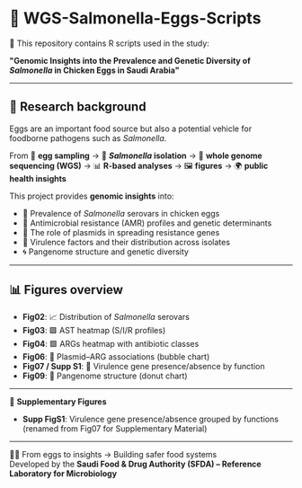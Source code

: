 
# 🧬 WGS-Salmonella-Eggs-Scripts 

📌 This repository contains R scripts used in the study:  

**"Genomic Insights into the Prevalence and Genetic Diversity of *Salmonella* in Chicken Eggs in Saudi Arabia"**

---

## 🔬 Research background

Eggs are an important food source but also a potential vehicle for foodborne pathogens such as *Salmonella*. 

From 🥚 **egg sampling** → 🧫 **_Salmonella_ isolation** → 🧬 **whole genome sequencing (WGS)** → 📊 **R-based analyses** → 🖼️ **figures** → 🌍 **public health insights**  

This project provides **genomic insights** into:  

- 🧫 Prevalence of *Salmonella* serovars in chicken eggs  
- 💊 Antimicrobial resistance (AMR) profiles and genetic determinants  
- 🔗 The role of plasmids in spreading resistance genes  
- 🧪 Virulence factors and their distribution across isolates  
- 🌀 Pangenome structure and genetic diversity  

---

## 📊 Figures overview

- **Fig02**: 📈 Distribution of *Salmonella* serovars  
- **Fig03**: 🟪 AST heatmap (S/I/R profiles)  
- **Fig04**: 🟩 ARGs heatmap with antibiotic classes  
- **Fig06**: 🔗 Plasmid–ARG associations (bubble chart)  
- **Fig07 / Supp S1**: 🧪 Virulence gene presence/absence by function  
- **Fig09**: 🍩 Pangenome structure (donut chart)  

---

📑 **Supplementary Figures**  
- **Supp FigS1**: Virulence gene presence/absence grouped by functions (renamed from Fig07 for Supplementary Material)

-  ---
🥚🔬 From eggs to insights → Building safer food systems  
Developed by the **Saudi Food & Drug Authority (SFDA) – Reference Laboratory for Microbiology**

